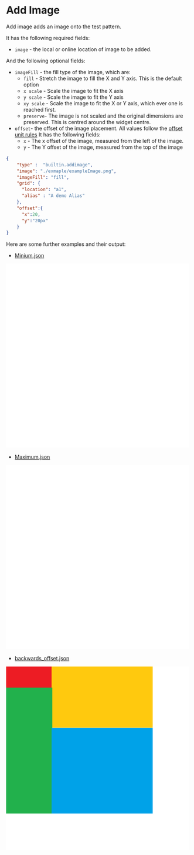 # Add Image

Add image adds an image onto the test pattern.

It has the following required fields:

- `image` - the local or online location of image to be added.

And the following optional fields:

- `imageFill` - the fill type of the image, which are:
  - `fill` - Stretch the image to fill the X and Y axis. This is the default option
  - `x scale` - Scale the image to fit the X axis
  - `y scale` - Scale the image to fit the Y axis
  - `xy scale` -  Scale the image to fit the X or Y axis, which ever one is reached first.
  - `preserve`- The image is not scaled and the original dimensions are preserved. This is centred
  around the widget centre.
- `offset`- the offset of the image placement.
All values follow the [offset unit rules](../utils/parameters/readme.md#offset)
It has the following fields:
  - `x` - The x offset of the image, measured from the left of the image.
  - `y` - The Y offset of the image, measured from the top of the image

```json
{
    "type" :  "builtin.addimage",
    "image": "./exmaple/exampleImage.png",
    "imageFill": "fill",
    "grid": {
      "location": "a1",
      "alias" : "A demo Alias"
    },
    "offset":{
      "x":20,
      "y":"20px"
    }
}
```

Here are some further examples and their output:

- [Minium.json](../exampleJson/builtin.addimage/minimum-example.json)

![image](../exampleJson/builtin.addimage/minimum-example.png)

- [Maximum.json](../exampleJson/builtin.addimage/maximum-example.json)

![image](../exampleJson/builtin.addimage/maximum-example.png)

- [backwards_offset.json](../exampleJson/builtin.addimage/backwards_offset-example.json)

![image](../exampleJson/builtin.addimage/backwards_offset-example.png)
